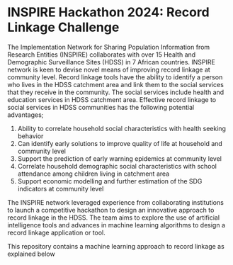  # INSPIRE Hackathon 2024: Record Linkage Challenge



The Implementation Network for Sharing Population Information from Research Entities (INSPIRE) collaborates with over 15 Health and Demographic Surveillance Sites (HDSS) in 7 African countries. INSPIRE network is keen to devise novel means of improving record linkage at community level. Record linkage tools have the ability to identify a person who lives in the HDSS catchment area and link them to the social services that they receive in the community. The social services include health and education services in HDSS catchment area.  Effective record linkage to social services in HDSS communities has the following potential advantages;

1. Ability to correlate household social characteristics with health seeking behavior
2. Can identify early solutions to improve quality of life at household and community level
3. Support the prediction of early warning epidemics at community level
4. Correlate household demographic social characteristics with school attendance among children living in catchment area
5. Support economic modelling and further estimation of the SDG indicators at community level

The INSPIRE network leveraged experience from collaborating institutions to launch a competitive hackathon to design an innovative approach to record linkage in the HDSS. The team aims to explore the use of artificial intelligence tools and advances in machine learning algorithms to design a record linkage application or tool. 

This repository contains a machine learning approach to record linkage as explained below
